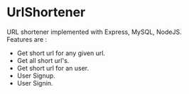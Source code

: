 # UrlShortener
URL shortener implemented with Express, MySQL, NodeJS.
<br>
Features are :
- Get short url for any given url.
- Get all short url's. 
- Get short url for an user.
- User Signup.
- User Signin.
